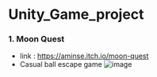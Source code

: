 # Unity_Game_project

### 1. Moon Quest
- link : https://aminse.itch.io/moon-quest
- Casual ball escape game
![image](https://user-images.githubusercontent.com/68217111/196834301-bb5b1c17-82d0-410a-846a-82437ba0a9e7.png)

